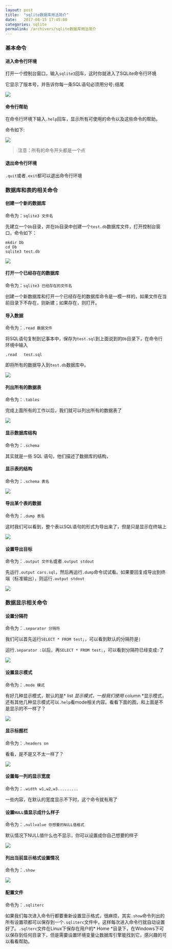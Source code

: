 ```yaml
---
layout: post
title:  "sqlite数据库用法简介"
date:   2017-08-15 17:45:00
categories: sqlite
permalink: /archivers/sqlite数据库用法简介
---
```


### 基本命令

#### 进入命令行环境

打开一个控制台窗口，输入`sqlite3`回车，这时你就进入了SQLite命令行环境

它显示了版本号，并告诉你每一条SQL语句必须用分号`;`结尾 

![](https://lyxw.github.io/images/sqlite/sqlite1.png)

#### 命令行帮助

在命令行环境下输入`.help`回车，显示所有可使用的命令以及这些命令的帮助。

命令如下:

![](https://lyxw.github.io/images/sqlite/sqlite_help.png)

> 注意：所有的命令开头都是一个点

#### 退出命令行环境

`.quit`或者`.exit`都可以退出命令行环境

### 数据库和表的相关命令

#### 创建一个新的数据库

命令为：`sqlite3 文件名`

先建立一个`Db`目录，并在`Db`目录中创建一个`test.db`数据库文件，打开控制台窗口，命令如下：

```
mkdir Db
cd Db
sqlite3 test.db
```

![](https://lyxw.github.io/images/sqlite/sqlite2.png)

#### 打开一个已经存在的数据库

命令为：`sqlite3 已经存在的文件名`

创建一个新数据库和打开一个已经存在的数据库命令是一模一样的，如果文件在当前目录下不存在，则新建；如果存在，则打开。

#### 导入数据

命令为：`.read 数据文件`

将SQL语句复制到记事本中，保存为`test.sql`到上面说到的`Db`目录下，在命令行环境中输入

```
.read   test.sql
```

即将所有的数据导入到`test.db`数据库中。

![](https://lyxw.github.io/images/sqlite/sqlite3.png)

#### 列出所有的数据表

命令为：`.tables`

完成上面所有的工作以后，我们就可以列出所有的数据表了

![](https://lyxw.github.io/images/sqlite/sqlite4.png)

#### 显示数据库结构

命令为：`.schema`

其实就是一些 SQL 语句，他们描述了数据库的结构，

#### 显示表的结构

命令为：`.schema 表名`

![](https://lyxw.github.io/images/sqlite/sqlite4.png)

#### 导出某个表的数据

命令为：`.dump 表名`

这时我们可以看到，整个表以SQL语句的形式为导出来了，但是只是显示在终端上

![](https://lyxw.github.io/images/sqlite/sqlite5.png)

#### 设置导出目标

命令为：`.output 文件名`或者`.output stdout`

先运行`.output cars.sql`，然后再运行`.dump`命令试试看。如果要回复成导出到终端（标准输出），则运行`.output stdout`

![](https://lyxw.github.io/images/sqlite/sqlite6.png)

### 数据显示相关命令

#### 设置分隔符

命令为：`.separator 分隔符`

我们可以首先运行`SELECT * FROM test;`，可以看到默认的分隔符是`| `

运行`.separator :`以后，再`SELECT * FROM test;`，可以看到分隔符已经变成`:`了

![](https://lyxw.github.io/images/sqlite/sqlite7.png)

#### 设置显示模式

命令为：`.mode 模式`

有好几种显示模式，默认的是* list *显示模式，一般我们使用* column *显示模式，还有其他几种显示模式可以`.help`看mode相关内容。看看下面的图，和上面是不是显示的不一样了？

![](https://lyxw.github.io/images/sqlite/sqlite8.png)

#### 显示标题栏

命令为：`.headers on`

看看，是不是又不太一样了？

![](https://lyxw.github.io/images/sqlite/sqlite9.png)

#### 设置每一列的显示宽度

命令为：`.width w1,w2,w3.........`

一些内容，在默认的宽度显示不下时，这个命令就有用了

#### 设置`NULL`值显示成什么样子

命令为：`.nullvalue 你想要的NULL值格式`

默认情况下NULL值什么也不显示，你可以设置成你自己想要的样子

![](https://lyxw.github.io/images/sqlite/sqlite10.png)

#### 列出当前显示格式设置情况

命令为：`.show`

![](https://lyxw.github.io/images/sqlite/sqlite11.png)

#### 配置文件

命令为：`.sqliterc`

如果我们每次进入命令行都要重新设置显示格式，很麻烦，其实`.show`命令列出的所有设置项都可以保存到一个`.sqliterc`文件中，这样每次进入命令行就自动设置好了。`.sqlterc`文件在Linux下保存在用户的* Home *目录下，在Windows下可以保存到任何目录下，但是需要设置环境变量让数据库引擎能找到它，感兴趣的可以看看帮助。
